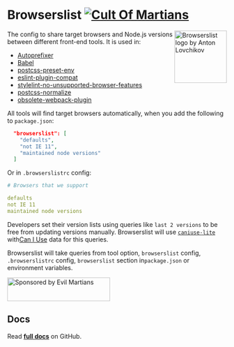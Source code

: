 # Browserslist [![Cult Of Martians][cult-img]][cult]

<img width="120" height="120" alt="Browserslist logo by Anton Lovchikov"
src="https://browserslist.github.io/browserslist/logo.svg" align="right">

The config to share target browsers and Node.js versions between different
front-end tools. It is used in:

* [Autoprefixer]
* [Babel]
* [postcss-preset-env]
* [eslint-plugin-compat]
* [stylelint-no-unsupported-browser-features]
* [postcss-normalize]
* [obsolete-webpack-plugin]

All tools will find target browsers automatically,
when you add the following to `package.json`:

```json
  "browserslist": [
    "defaults",
    "not IE 11",
    "maintained node versions"
  ]
```

Or in `.browserslistrc` config:

```yaml
# Browsers that we support

defaults
not IE 11
maintained node versions
```

Developers set their version lists using queries like `last 2 versions`
to be free from updating versions manually.
Browserslist will use [`caniuse-lite`] with[Can I Use] data for this queries.

Browserslist will take queries from tool option,
`browserslist` config, `.browserslistrc` config,
`browserslist` section in`package.json` or environment variables.

[cult-img]: https://cultofmartians.com/assets/badges/badge.svg

[cult]: https://cultofmartians.com/done.html

<a href="https://evilmartians.com/?utm_source=browserslist">
  <img src="https://evilmartians.com/badges/sponsored-by-evil-martians.svg"
       alt="Sponsored by Evil Martians" width="236" height="54">
</a>

[stylelint-no-unsupported-browser-features]: https://github.com/ismay/stylelint-no-unsupported-browser-features

[eslint-plugin-compat]:                      https://github.com/amilajack/eslint-plugin-compat

[Browserslist Example]:                      https://github.com/browserslist/browserslist-example

[postcss-preset-env]:                        https://github.com/jonathantneal/postcss-preset-env

[postcss-normalize]:                         https://github.com/jonathantneal/postcss-normalize

[`caniuse-lite`]:                            https://github.com/ben-eb/caniuse-lite

[Autoprefixer]:                              https://github.com/postcss/autoprefixer

[Can I Use]:                                 https://caniuse.com/

[Babel]:                                     https://github.com/babel/babel/tree/master/packages/babel-preset-env

[obsolete-webpack-plugin]:                   https://github.com/ElemeFE/obsolete-webpack-plugin

## Docs

Read **[full docs](https://github.com/browserslist/browserslist#readme)** on GitHub.
